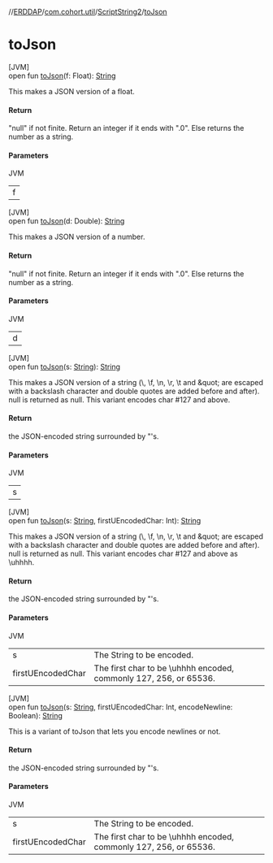 //[ERDDAP](../../../index.md)/[com.cohort.util](../index.md)/[ScriptString2](index.md)/[toJson](to-json.md)

# toJson

[JVM]\
open fun [toJson](to-json.md)(f: Float): [String](https://docs.oracle.com/en/java/javase/17/docs/api/java.base/java/lang/String.html)

This makes a JSON version of a float.

#### Return

&quot;null&quot; if not finite. Return an integer if it ends with &quot;.0&quot;. Else returns the number as a string.

#### Parameters

JVM

| |
|---|
| f |

[JVM]\
open fun [toJson](to-json.md)(d: Double): [String](https://docs.oracle.com/en/java/javase/17/docs/api/java.base/java/lang/String.html)

This makes a JSON version of a number.

#### Return

&quot;null&quot; if not finite. Return an integer if it ends with &quot;.0&quot;. Else returns the number as a string.

#### Parameters

JVM

| |
|---|
| d |

[JVM]\
open fun [toJson](to-json.md)(s: [String](https://docs.oracle.com/en/java/javase/17/docs/api/java.base/java/lang/String.html)): [String](https://docs.oracle.com/en/java/javase/17/docs/api/java.base/java/lang/String.html)

This makes a JSON version of a string (\\, \f, \n, \r, \t and \&quot; are escaped with a backslash character and double quotes are added before and after). null is returned as null. This variant encodes char #127 and above.

#### Return

the JSON-encoded string surrounded by &quot;'s.

#### Parameters

JVM

| |
|---|
| s |

[JVM]\
open fun [toJson](to-json.md)(s: [String](https://docs.oracle.com/en/java/javase/17/docs/api/java.base/java/lang/String.html), firstUEncodedChar: Int): [String](https://docs.oracle.com/en/java/javase/17/docs/api/java.base/java/lang/String.html)

This makes a JSON version of a string (\\, \f, \n, \r, \t and \&quot; are escaped with a backslash character and double quotes are added before and after). null is returned as null. This variant encodes char #127 and above as \\uhhhh.

#### Return

the JSON-encoded string surrounded by &quot;'s.

#### Parameters

JVM

| | |
|---|---|
| s | The String to be encoded. |
| firstUEncodedChar | The first char to be \\uhhhh encoded, commonly 127, 256, or 65536. |

[JVM]\
open fun [toJson](to-json.md)(s: [String](https://docs.oracle.com/en/java/javase/17/docs/api/java.base/java/lang/String.html), firstUEncodedChar: Int, encodeNewline: Boolean): [String](https://docs.oracle.com/en/java/javase/17/docs/api/java.base/java/lang/String.html)

This is a variant of toJson that lets you encode newlines or not.

#### Return

the JSON-encoded string surrounded by &quot;'s.

#### Parameters

JVM

| | |
|---|---|
| s | The String to be encoded. |
| firstUEncodedChar | The first char to be \\uhhhh encoded, commonly 127, 256, or 65536. |